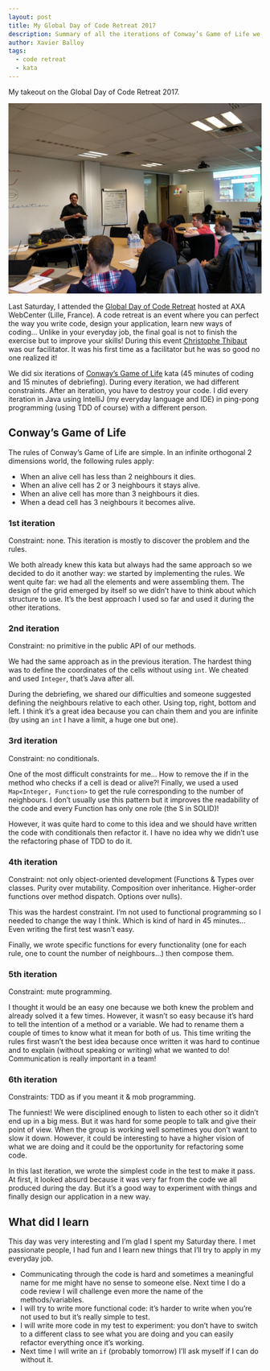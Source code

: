 ```yaml
---
layout: post
title: My Global Day of Code Retreat 2017
description: Summary of all the iterations of Conway’s Game of Life we had at the Global Day of Code Retreat 2017.
author: Xavier Balloy
tags:
  - code retreat
  - kata
---
```

My takeout on the Global Day of Code Retreat 2017.

<!--more-->
![Picture of the Global Day of Code Retreat at AXA](/assets/2017-11-19-my-global-day-of-code-retreat-2017-1.jpeg)

Last Saturday, I attended
the [Global Day of Code Retreat](http://coderetreat.org/) hosted at AXA
WebCenter (Lille, France). A code retreat is an event where you can perfect the
way you write code, design your application, learn new ways of coding... Unlike
in your everyday job, the final goal is not to finish the exercise but to
improve your skills! During this
event [Christophe Thibaut](https://twitter.com/ToF_) was our facilitator. It was
his first time as a facilitator but he was so good no one realized it!

We did six iterations
of [Conway’s Game of Life](https://en.wikipedia.org/wiki/Conway%27s_Game_of_Life)
kata (45 minutes of coding and 15 minutes of debriefing). During every
iteration, we had different constraints. After an iteration, you have to destroy
your code. I did every iteration in Java using IntelliJ (my everyday language
and IDE) in ping-pong programming (using TDD of course) with a different person.

## Conway’s Game of Life

The rules of Conway’s Game of Life are simple. In an infinite orthogonal 2
dimensions world, the following rules apply:

- When an alive cell has less than 2 neighbours it dies.
- When an alive cell has 2 or 3 neighbours it stays alive.
- When an alive cell has more than 3 neighbours it dies.
- When a dead cell has 3 neighbours it becomes alive.

### 1st iteration

Constraint: none. This iteration is mostly to discover the problem and the
rules.

We both already knew this kata but always had the same approach so we decided to
do it another way: we started by implementing the rules. We went quite far: we
had all the elements and were assembling them. The design of the grid emerged by
itself so we didn’t have to think about which structure to use. It’s the best
approach I used so far and used it during the other iterations.

### 2nd iteration

Constraint: no primitive in the public API of our methods.

We had the same approach as in the previous iteration. The hardest thing was to
define the coordinates of the cells without using `int`. We cheated and
used `Integer`, that’s Java after all.

During the debriefing, we shared our difficulties and someone suggested defining
the neighbours relative to each other. Using top, right, bottom and left. I
think it’s a great idea because you can chain them and you are infinite (by
using an `int` I have a limit, a huge one but one).

### 3rd iteration

Constraint: no conditionals.

One of the most difficult constraints for me… How to remove the if in the method
who checks if a cell is dead or alive?! Finally, we used a
used `Map<Integer, Function>` to get the rule corresponding to the number of
neighbours. I don’t usually use this pattern but it improves the readability of
the code and every Function has only one role (the S in SOLID)!

However, it was quite hard to come to this idea and we should have written the
code with conditionals then refactor it. I have no idea why we didn’t use the
refactoring phase of TDD to do it.

### 4th iteration

Constraint: not only object-oriented development (Functions & Types over
classes. Purity over mutability. Composition over inheritance. Higher-order
functions over method dispatch. Options over nulls).

This was the hardest constraint. I’m not used to functional programming so I
needed to change the way I think. Which is kind of hard in 45 minutes… Even
writing the first test wasn’t easy.

Finally, we wrote specific functions for every functionality (one for each rule,
one to count the number of neighbours…) then compose them.

### 5th iteration

Constraint: mute programming.

I thought it would be an easy one because we both knew the problem and already
solved it a few times. However, it wasn’t so easy because it’s hard to tell the
intention of a method or a variable. We had to rename them a couple of times to
know what it mean for both of us. This time writing the rules first wasn’t the
best idea because once written it was hard to continue and to explain (without
speaking or writing) what we wanted to do! Communication is really important in
a team!

### 6th iteration

Constraints: TDD as if you meant it & mob programming.

The funniest! We were disciplined enough to listen to each other so it didn’t
end up in a big mess. But it was hard for some people to talk and give their
point of view. When the group is working well sometimes you don’t want to slow
it down. However, it could be interesting to have a higher vision of what we are
doing and it could be the opportunity for refactoring some code.

In this last iteration, we wrote the simplest code in the test to make it pass.
At first, it looked absurd because it was very far from the code we all produced
during the day. But it’s a good way to experiment with things and finally design
our application in a new way.

## What did I learn

This day was very interesting and I’m glad I spent my Saturday there. I met
passionate people, I had fun and I learn new things that I’ll try to apply in my
everyday job.

- Communicating through the code is hard and sometimes a meaningful name for me
  might have no sense to someone else. Next time I do a code review I will
  challenge even more the name of the methods/variables.
- I will try to write more functional code: it’s harder to write when you’re not
  used to but it’s really simple to test.
- I will write more code in my test to experiment: you don’t have to switch to a
  different class to see what you are doing and you can easily refactor
  everything once it’s working.
- Next time I will write an `if` (probably tomorrow) I’ll ask myself if I can do
  without it.
